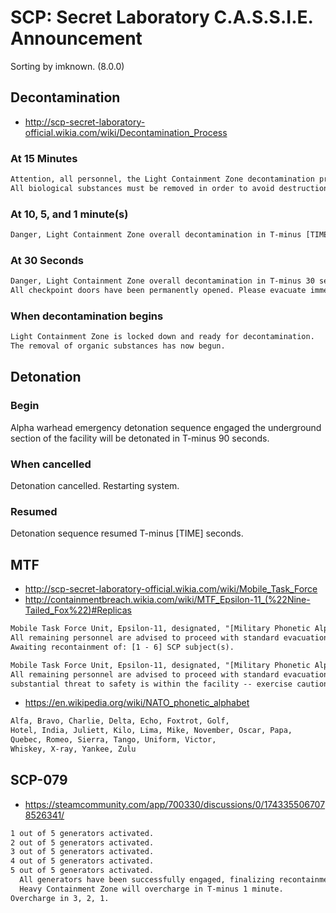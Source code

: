 # SCP: Secret Laboratory C.A.S.S.I.E. Announcement
Sorting by imknown. (8.0.0)

## Decontamination
- http://scp-secret-laboratory-official.wikia.com/wiki/Decontamination_Process

### At 15 Minutes
``` txt
Attention, all personnel, the Light Containment Zone decontamination process will occur in T-minus 15 minutes.
All biological substances must be removed in order to avoid destruction.
```

### At 10, 5, and 1 minute(s)
``` txt
Danger, Light Containment Zone overall decontamination in T-minus [TIME].
```

### At 30 Seconds
``` txt
Danger, Light Containment Zone overall decontamination in T-minus 30 seconds.
All checkpoint doors have been permanently opened. Please evacuate immediately. [COUNTS DOWN FROM 20 SECONDS].
```

### When decontamination begins
``` txt
Light Containment Zone is locked down and ready for decontamination.
The removal of organic substances has now begun.
```

## Detonation

### Begin
Alpha warhead emergency detonation sequence engaged the underground section of the facility will be detonated in T-minus 90 seconds.

### When cancelled
Detonation cancelled. Restarting system.

### Resumed
Detonation sequence resumed T-minus [TIME] seconds.

## MTF
- http://scp-secret-laboratory-official.wikia.com/wiki/Mobile_Task_Force
- http://containmentbreach.wikia.com/wiki/MTF_Epsilon-11_(%22Nine-Tailed_Fox%22)#Replicas

``` txt
Mobile Task Force Unit, Epsilon-11, designated, "[Military Phonetic Alphabet[1]]-[#], has entered the facility.
All remaining personnel are advised to proceed with standard evacuation protocols until an MTF squad reaches your destination.
Awaiting recontainment of: [1 - 6] SCP subject(s).
```

``` txt
Mobile Task Force Unit, Epsilon-11, designated, "[Military Phonetic Alphabet[2]]-[#], has entered the facility.
All remaining personnel are advised to proceed with standard evacuation protocols, until MTF squad has reached your destination,
substantial threat to safety is within the facility -- exercise caution.
```

- https://en.wikipedia.org/wiki/NATO_phonetic_alphabet

``` txt
Alfa, Bravo, Charlie, Delta, Echo, Foxtrot, Golf,
Hotel, India, Juliett, Kilo, Lima, Mike, November, Oscar, Papa,
Quebec, Romeo, Sierra, Tango, Uniform, Victor,
Whiskey, X-ray, Yankee, Zulu
```

## SCP-079
- https://steamcommunity.com/app/700330/discussions/0/1743355067078526341/

``` txt
1 out of 5 generators activated.
2 out of 5 generators activated.
3 out of 5 generators activated.
4 out of 5 generators activated.
5 out of 5 generators activated.
  All generators have been successfully engaged, finalizing recontainment sequence.
  Heavy Containment Zone will overcharge in T-minus 1 minute.
Overcharge in 3, 2, 1.
```
